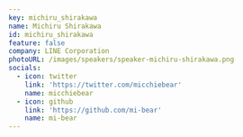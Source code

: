 ```yaml
---
key: michiru_shirakawa
name: Michiru Shirakawa
id: michiru_shirakawa
feature: false
company: LINE Corporation
photoURL: /images/speakers/speaker-michiru-shirakawa.png
socials:
  - icon: twitter
    link: 'https://twitter.com/micchiebear'
    name: micchiebear
  - icon: github
    link: 'https://github.com/mi-bear'
    name: mi-bear
---
```

